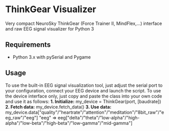 # ThinkGear Visualizer
Very compact NeuroSky ThinkGear (Force Trainer II, MindFlex,...) interface and raw EEG signal visualizer for Python 3

## Requirements
- Python 3.x with pySerial and Pygame

## Usage
To use the built-in EEG signal visualization tool, just adjust the serial port to your configuration, connect your EEG device and launch the script.
To use the device interface only, just copy and paste the class into your own code and use it as follows:
 **1. Initialize:** my_device = ThinkGear(port, [baudrate])
 **2. Fetch data:** my_device.fetch_data()
 **3. Use data:** my_device.data["quality"/"heartrate"/"attention"/"meditation"/"8bit_raw"/"eeg_raw"/"eeg"]
              "eeg" => eeg["delta"/"theta"/"low-alpha"/"high-alpha"/"low-beta"/"high-beta"/"low-gamma"/"mid-gamma"]
